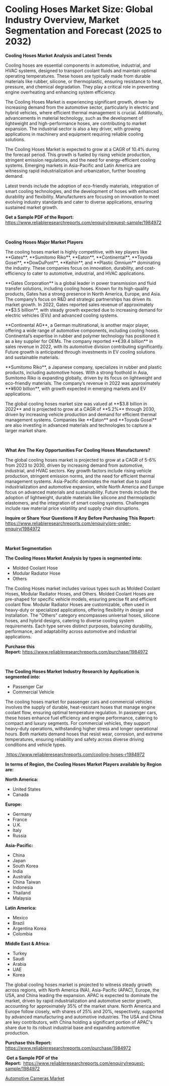 <p><h1>Cooling Hoses Market Size: Global Industry Overview, Market Segmentation and Forecast (2025 to 2032)</h1></p><p><strong>Cooling Hoses Market Analysis and Latest Trends</strong></p>
<p><p>Cooling hoses are essential components in automotive, industrial, and HVAC systems, designed to transport coolant fluids and maintain optimal operating temperatures. These hoses are typically made from durable materials like rubber, silicone, or thermoplastic, ensuring resistance to heat, pressure, and chemical degradation. They play a critical role in preventing engine overheating and enhancing system efficiency.</p><p>The Cooling Hoses Market is experiencing significant growth, driven by increasing demand from the automotive sector, particularly in electric and hybrid vehicles, where efficient thermal management is crucial. Additionally, advancements in material technology, such as the development of lightweight and high-performance hoses, are contributing to market expansion. The industrial sector is also a key driver, with growing applications in machinery and equipment requiring reliable cooling solutions.</p><p>The Cooling Hoses Market is expected to grow at a CAGR of 10.4% during the forecast period. This growth is fueled by rising vehicle production, stringent emission regulations, and the need for energy-efficient cooling systems. Emerging markets in Asia-Pacific and Latin America are witnessing rapid industrialization and urbanization, further boosting demand.</p><p>Latest trends include the adoption of eco-friendly materials, integration of smart cooling technologies, and the development of hoses with enhanced durability and flexibility. Manufacturers are focusing on innovation to meet evolving industry standards and cater to diverse applications, ensuring sustained market growth.</p></p>
<p><strong>Get a Sample PDF of the Report:&nbsp;</strong> <a href="https://www.reliableresearchreports.com/enquiry/request-sample/1984972?utm_campaign=9&utm_medium=2&utm_source=Github&utm_content=ia&utm_term=22012025&utm_id=cooling-hoses">https://www.reliableresearchreports.com/enquiry/request-sample/1984972</a></p>
<p>&nbsp;</p>
<p><strong>Cooling Hoses Major Market Players</strong></p>
<p><p>The cooling hoses market is highly competitive, with key players like **Gates**, **Sumitomo Riko**, **Eaton**, **Continental**, **Toyoda Gosei**, **DowDuPont**, **Keihin**, and **Plastic Omnium** dominating the industry. These companies focus on innovation, durability, and cost-efficiency to cater to automotive, industrial, and HVAC applications.</p><p>**Gates Corporation** is a global leader in power transmission and fluid transfer solutions, including cooling hoses. Known for its high-quality products, Gates has a strong presence in North America, Europe, and Asia. The company’s focus on R&D and strategic partnerships has driven its market growth. In 2022, Gates reported sales revenue of approximately **$3.5 billion**, with steady growth expected due to increasing demand for electric vehicles (EVs) and advanced cooling systems.</p><p>**Continental AG**, a German multinational, is another major player, offering a wide range of automotive components, including cooling hoses. Continental’s expertise in rubber and polymer technology has positioned it as a key supplier for OEMs. The company reported **€39.4 billion** in sales revenue in 2022, with its automotive division contributing significantly. Future growth is anticipated through investments in EV cooling solutions and sustainable materials.</p><p>**Sumitomo Riko**, a Japanese company, specializes in rubber and plastic products, including automotive hoses. With a strong foothold in Asia, Sumitomo Riko is expanding globally, driven by its focus on lightweight and eco-friendly materials. The company’s revenue in 2022 was approximately **¥600 billion**, with growth expected in emerging markets and EV applications.</p><p>The global cooling hoses market size was valued at **$3.8 billion in 2022** and is projected to grow at a CAGR of **5.2%** through 2030, driven by increasing vehicle production and demand for efficient thermal management systems. Companies like **Eaton** and **Toyoda Gosei** are also investing in advanced materials and technologies to capture a larger market share.</p></p>
<p>&nbsp;</p>
<p><strong>What Are The Key Opportunities For Cooling Hoses Manufacturers?</strong></p>
<p><p>The global cooling hoses market is projected to grow at a CAGR of 5-6% from 2023 to 2030, driven by increasing demand from automotive, industrial, and HVAC sectors. Key growth factors include rising vehicle production, stringent emission norms, and the need for efficient thermal management systems. Asia-Pacific dominates the market due to rapid industrialization and automotive expansion, while North America and Europe focus on advanced materials and sustainability. Future trends include the adoption of lightweight, durable materials like silicone and thermoplastic elastomers, and the integration of smart cooling systems. Challenges include raw material price volatility and supply chain disruptions.</p></p>
<p><strong>Inquire or Share Your Questions If Any Before Purchasing This Report:</strong> <a href="https://www.reliableresearchreports.com/enquiry/pre-order-enquiry/1984972?utm_campaign=9&utm_medium=2&utm_source=Github&utm_content=ia&utm_term=22012025&utm_id=cooling-hoses">https://www.reliableresearchreports.com/enquiry/pre-order-enquiry/1984972</a></p>
<p>&nbsp;</p>
<p><strong>Market Segmentation</strong></p>
<p><strong>The Cooling Hoses Market Analysis by types is segmented into:</strong></p>
<p><ul><li>Molded Coolant Hose</li><li>Modular Radiator Hose</li><li>Others</li></ul></p>
<p><p>The Cooling Hoses market includes various types such as Molded Coolant Hoses, Modular Radiator Hoses, and Others. Molded Coolant Hoses are pre-shaped for specific vehicle models, ensuring precise fit and efficient coolant flow. Modular Radiator Hoses are customizable, often used in heavy-duty or specialized applications, offering flexibility in design and installation. The "Others" category encompasses universal hoses, silicone hoses, and hybrid designs, catering to diverse cooling system requirements. Each type serves distinct purposes, balancing durability, performance, and adaptability across automotive and industrial applications.</p></p>
<p><strong>Purchase this Report:&nbsp;</strong><a href="https://www.reliableresearchreports.com/purchase/1984972?utm_campaign=9&utm_medium=2&utm_source=Github&utm_content=ia&utm_term=22012025&utm_id=cooling-hoses">https://www.reliableresearchreports.com/purchase/1984972</a></p>
<p>&nbsp;</p>
<p><strong>The Cooling Hoses Market Industry Research by Application is segmented into:</strong></p>
<p><ul><li>Passenger Car</li><li>Commercial Vehicle</li></ul></p>
<p><p>The cooling hoses market for passenger cars and commercial vehicles involves the supply of durable, heat-resistant hoses that manage engine coolant flow, ensuring optimal temperature regulation. In passenger cars, these hoses enhance fuel efficiency and engine performance, catering to compact and luxury segments. For commercial vehicles, they support heavy-duty operations, withstanding higher stress and longer operational hours. Both markets demand hoses that resist wear, corrosion, and extreme temperatures, ensuring reliability and safety across diverse driving conditions and vehicle types.</p></p>
<p><a href="https://www.reliableresearchreports.com/cooling-hoses-r1984972?utm_campaign=9&utm_medium=2&utm_source=Github&utm_content=ia&utm_term=22012025&utm_id=cooling-hoses">&nbsp;https://www.reliableresearchreports.com/cooling-hoses-r1984972</a></p>
<p><strong>In terms of Region, the Cooling Hoses Market Players available by Region are:</strong></p>
<p>
    <p> <strong> North America: </strong>
        <ul>
            <li>United States</li>
            <li>Canada</li>
        </ul>
        </p> 
    <p> <strong> Europe: </strong>
        <ul>
            <li>Germany</li>
            <li>France</li>
            <li>U.K.</li>
            <li>Italy</li>
            <li>Russia</li>
        </ul>
        </p> 
    <p> <strong> Asia-Pacific: </strong>
        <ul>
            <li>China</li>
            <li>Japan</li>
            <li>South Korea</li>
            <li>India</li>
            <li>Australia</li>
            <li>China Taiwan</li>
            <li>Indonesia</li>
            <li>Thailand</li>
            <li>Malaysia</li>
        </ul>
        </p> 
    <p> <strong> Latin America: </strong>
        <ul>
            <li>Mexico</li>
            <li>Brazil</li>
            <li>Argentina Korea</li>
            <li>Colombia</li>
        </ul>
        </p> 
    <p> <strong> Middle East & Africa: </strong>
        <ul>
            <li>Turkey</li>
            <li>Saudi</li>
            <li>Arabia</li>
            <li>UAE</li>
            <li>Korea</li>
        </ul>
    </p>
    </p>
<p><p>The global cooling hoses market is projected to witness steady growth across regions, with North America (NA), Asia-Pacific (APAC), Europe, the USA, and China leading the expansion. APAC is expected to dominate the market, driven by rapid industrialization and automotive sector growth, accounting for approximately 35% of the market share. North America and Europe follow closely, with shares of 25% and 20%, respectively, supported by advanced manufacturing and automotive industries. The USA and China are key contributors, with China holding a significant portion of APAC's share due to its robust industrial base and expanding automotive production.</p></p>
<p><strong>Purchase this Report: </strong><a href="https://www.reliableresearchreports.com/purchase/1984972?utm_campaign=9&utm_medium=2&utm_source=Github&utm_content=ia&utm_term=22012025&utm_id=cooling-hoses">https://www.reliableresearchreports.com/purchase/1984972</a></p>
<p>&nbsp;<strong>Get a Sample PDF of the Report:&nbsp;&nbsp;</strong><a href="https://www.reliableresearchreports.com/enquiry/request-sample/1984972?utm_campaign=9&utm_medium=2&utm_source=Github&utm_content=ia&utm_term=22012025&utm_id=cooling-hoses">https://www.reliableresearchreports.com/enquiry/request-sample/1984972</a></p>
<p><strong></strong></p>
<p><p><a href="https://github.com/WillieWoodard/Market-Research-Report-List-7/blob/main/automotive-cameras-market.md?utm_campaign=9&utm_medium=2&utm_source=Github&utm_content=ia&utm_term=22012025&utm_id=cooling-hoses">Automotive Cameras Market</a></p></p>